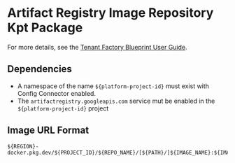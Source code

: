 # Artifact Registry Image Repository Kpt Package

For more details, see the [Tenant Factory Blueprint User Guide](http://go/tenant-factory-blueprint-user-guide).

## Dependencies

- A namespace of the name `${platform-project-id}` must exist with Config Connector enabled.
- The `artifactregistry.googleapis.com` service mut be enabled in the `${platform-project-id}` project

## Image URL Format

```
${REGION}-docker.pkg.dev/${PROJECT_ID}/${REPO_NAME}/[${PATH}/]${IMAGE_NAME}:${IMAGE_TAG}
```
